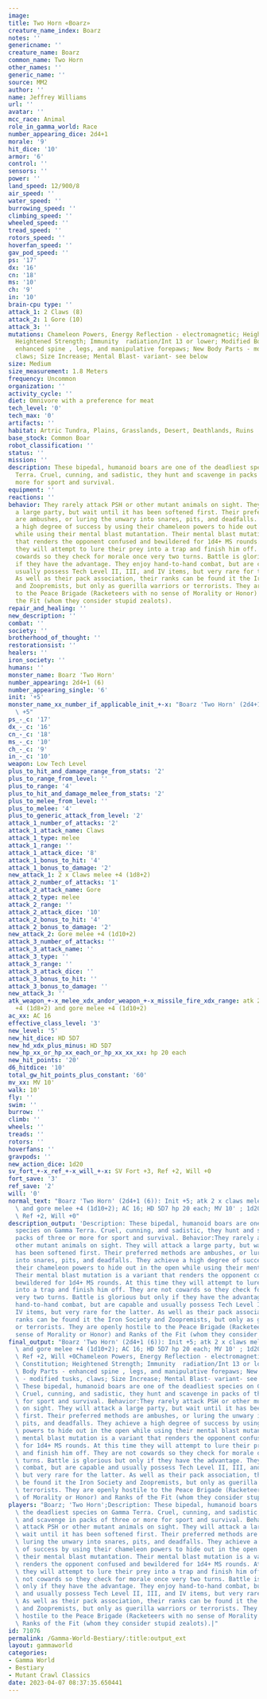 ```yaml
---
image: 
title: Two Horn «Boarz»
creature_name_index: Boarz
notes: ''
genericname: ''
creature_name: Boarz
common_name: Two Horn
other_names: ''
generic_name: ''
source: MM2
author: ''
name: Jeffrey Williams
url: ''
avatar: ''
mcc_race: Animal
role_in_gamma_world: Race
number_appearing_dice: 2d4+1
morale: '9'
hit_dice: '10'
armor: '6'
control: ''
sensors: ''
power: ''
land_speed: 12/900/8
air_speed: ''
water_speed: ''
burrowing_speed: ''
climbing_speed: ''
wheeled_speed: ''
tread_speed: ''
rotors_speed: ''
hoverfan_speed: ''
gav_pod_speed: ''
ps: '17'
dx: '16'
cn: '18'
ms: '10'
ch: '9'
in: '10'
brain-cpu type: ''
attack_1: 2 Claws (8)
attack_2: 1 Gore (10)
attack_3: ''
mutations: Chameleon Powers, Energy Reflection - electromagnetic; Heightened Constitution;
  Heightened Strength; Immunity  radiation/Int 13 or lower; Modified Body Parts -
  enhanced spine , legs, and manipulative forepaws; New Body Parts - modified tusks,
  claws; Size Increase; Mental Blast- variant- see below
size: Medium
size_measurement: 1.8 Meters
frequency: Uncommon
organization: ''
activity_cycle: ''
diet: Omnivore with a preference for meat
tech_level: '0'
tech_max: '0'
artifacts: ''
habitat: Artric Tundra, Plains, Grasslands, Desert, Deathlands, Ruins
base_stock: Common Boar
robot_classification: ''
status: ''
mission: ''
description: These bipedal, humanoid boars are one of the deadliest species on Gamma
  Terra. Cruel, cunning, and sadistic, they hunt and scavenge in packs of three or
  more for sport and survival.
equipment: ''
reactions: ''
behavior: They rarely attack PSH or other mutant animals on sight. They will attack
  a large party, but wait until it has been softened first. Their preferred methods
  are ambushes, or luring the unwary into snares, pits, and deadfalls. They achieve
  a high degree of success by using their chameleon powers to hide out in the open
  while using their mental blast mutantation. Their mental blast mutation is a variant
  that renders the opponent confused and bewildered for 1d4+ MS rounds. At this time
  they will attempt to lure their prey into a trap and finish him off. They are not
  cowards so they check for morale once very two turns. Battle is glorious but only
  if they have the advantage. They enjoy hand-to-hand combat, but are capable and
  usually possess Tech Level II, III, and IV items, but very rare for the latter.
  As well as their pack association, their ranks can be found it the Iron Society
  and Zoopremists, but only as guerilla warriors or terrorists. They are openly hostile
  to the Peace Brigade (Racketeers with no sense of Morality or Honor) and Ranks of
  the Fit (whom they consider stupid zealots).
repair_and_healing: ''
new_description: ''
combat: ''
society: ''
brotherhood_of_thought: ''
restorationsist: ''
healers: ''
iron_society: ''
humans: ''
monster_name: Boarz 'Two Horn'
number_appearing: 2d4+1 (6)
number_appearing_single: '6'
init: '+5'
monster_name_xx_number_if_applicable_init_+-x: "Boarz 'Two Horn' (2d4+1 (6)): Init\
  \ +5"
ps_-_c: '17'
dx_-_c: '16'
cn_-_c: '18'
ms_-_c: '10'
ch_-_c: '9'
in_-_c: '10'
weapon: Low Tech Level
plus_to_hit_and_damage_range_from_stats: '2'
plus_to_range_from_level: ''
plus_to_range: '4'
plus_to_hit_and_damage_melee_from_stats: '2'
plus_to_melee_from_level: ''
plus_to_melee: '4'
plus_to_generic_attack_from_level: '2'
attack_1_number_of_attacks: '2'
attack_1_attack_name: Claws
attack_1_type: melee
attack_1_range: ''
attack_1_attack_dice: '8'
attack_1_bonus_to_hit: '4'
attack_1_bonus_to_damage: '2'
new_attack_1: 2 x Claws melee +4 (1d8+2)
attack_2_number_of_attacks: '1'
attack_2_attack_name: Gore
attack_2_type: melee
attack_2_range: ''
attack_2_attack_dice: '10'
attack_2_bonus_to_hit: '4'
attack_2_bonus_to_damage: '2'
new_attack_2: Gore melee +4 (1d10+2)
attack_3_number_of_attacks: ''
attack_3_attack_name: ''
attack_3_type: ''
attack_3_range: ''
attack_3_attack_dice: ''
attack_3_bonus_to_hit: ''
attack_3_bonus_to_damage: ''
new_attack_3: ''
atk_weapon_+-x_melee_xdx_andor_weapon_+-x_missile_fire_xdx_range: atk 2 x claws melee
  +4 (1d8+2) and gore melee +4 (1d10+2)
ac_xx: AC 16
effective_class_level: '3'
new_level: '5'
new_hit_dice: HD 5D7
new_hd_xdx_plus_minus: HD 5D7
new_hp_xx_or_hp_xx_each_or_hp_xx_xx_xx: hp 20 each
new_hit_points: '20'
d6_hitdice: '10'
total_gw_hit_points_plus_constant: '60'
mv_xx: MV 10'
walk: 10'
fly: ''
swim: ''
burrow: ''
climb: ''
wheels: ''
treads: ''
rotors: ''
hoverfans: ''
gravpods: ''
new_action_dice: 1d20
sv_fort_+-x_ref_+-x_will_+-x: SV Fort +3, Ref +2, Will +0
fort_save: '3'
ref_save: '2'
will: '0'
normal_text: "Boarz 'Two Horn' (2d4+1 (6)): Init +5; atk 2 x claws melee +4 (1d8+2)\
  \ and gore melee +4 (1d10+2); AC 16; HD 5D7 hp 20 each; MV 10' ; 1d20; SV Fort +3,\
  \ Ref +2, Will +0"
description_output: 'Description: These bipedal, humanoid boars are one of the deadliest
  species on Gamma Terra. Cruel, cunning, and sadistic, they hunt and scavenge in
  packs of three or more for sport and survival. Behavior:They rarely attack PSH or
  other mutant animals on sight. They will attack a large party, but wait until it
  has been softened first. Their preferred methods are ambushes, or luring the unwary
  into snares, pits, and deadfalls. They achieve a high degree of success by using
  their chameleon powers to hide out in the open while using their mental blast mutantation.
  Their mental blast mutation is a variant that renders the opponent confused and
  bewildered for 1d4+ MS rounds. At this time they will attempt to lure their prey
  into a trap and finish him off. They are not cowards so they check for morale once
  very two turns. Battle is glorious but only if they have the advantage. They enjoy
  hand-to-hand combat, but are capable and usually possess Tech Level II, III, and
  IV items, but very rare for the latter. As well as their pack association, their
  ranks can be found it the Iron Society and Zoopremists, but only as guerilla warriors
  or terrorists. They are openly hostile to the Peace Brigade (Racketeers with no
  sense of Morality or Honor) and Ranks of the Fit (whom they consider stupid zealots).'
final_output: "Boarz 'Two Horn' (2d4+1 (6)): Init +5; atk 2 x claws melee +4 (1d8+2)\
  \ and gore melee +4 (1d10+2); AC 16; HD 5D7 hp 20 each; MV 10' ; 1d20; SV Fort +3,\
  \ Ref +2, Will +0Chameleon Powers, Energy Reflection - electromagnetic; Heightened\
  \ Constitution; Heightened Strength; Immunity  radiation/Int 13 or lower; Modified\
  \ Body Parts - enhanced spine , legs, and manipulative forepaws; New Body Parts\
  \ - modified tusks, claws; Size Increase; Mental Blast- variant- see belowDescription:\
  \ These bipedal, humanoid boars are one of the deadliest species on Gamma Terra.\
  \ Cruel, cunning, and sadistic, they hunt and scavenge in packs of three or more\
  \ for sport and survival. Behavior:They rarely attack PSH or other mutant animals\
  \ on sight. They will attack a large party, but wait until it has been softened\
  \ first. Their preferred methods are ambushes, or luring the unwary into snares,\
  \ pits, and deadfalls. They achieve a high degree of success by using their chameleon\
  \ powers to hide out in the open while using their mental blast mutantation. Their\
  \ mental blast mutation is a variant that renders the opponent confused and bewildered\
  \ for 1d4+ MS rounds. At this time they will attempt to lure their prey into a trap\
  \ and finish him off. They are not cowards so they check for morale once very two\
  \ turns. Battle is glorious but only if they have the advantage. They enjoy hand-to-hand\
  \ combat, but are capable and usually possess Tech Level II, III, and IV items,\
  \ but very rare for the latter. As well as their pack association, their ranks can\
  \ be found it the Iron Society and Zoopremists, but only as guerilla warriors or\
  \ terrorists. They are openly hostile to the Peace Brigade (Racketeers with no sense\
  \ of Morality or Honor) and Ranks of the Fit (whom they consider stupid zealots)."
players: "Boarz; 'Two Horn';Description: These bipedal, humanoid boars are one of\
  \ the deadliest species on Gamma Terra. Cruel, cunning, and sadistic, they hunt\
  \ and scavenge in packs of three or more for sport and survival. Behavior:They rarely\
  \ attack PSH or other mutant animals on sight. They will attack a large party, but\
  \ wait until it has been softened first. Their preferred methods are ambushes, or\
  \ luring the unwary into snares, pits, and deadfalls. They achieve a high degree\
  \ of success by using their chameleon powers to hide out in the open while using\
  \ their mental blast mutantation. Their mental blast mutation is a variant that\
  \ renders the opponent confused and bewildered for 1d4+ MS rounds. At this time\
  \ they will attempt to lure their prey into a trap and finish him off. They are\
  \ not cowards so they check for morale once very two turns. Battle is glorious but\
  \ only if they have the advantage. They enjoy hand-to-hand combat, but are capable\
  \ and usually possess Tech Level II, III, and IV items, but very rare for the latter.\
  \ As well as their pack association, their ranks can be found it the Iron Society\
  \ and Zoopremists, but only as guerilla warriors or terrorists. They are openly\
  \ hostile to the Peace Brigade (Racketeers with no sense of Morality or Honor) and\
  \ Ranks of the Fit (whom they consider stupid zealots).|"
id: 71076
permalink: /Gamma-World-Bestiary/:title:output_ext
layout: gammaworld
categories:
- Gamma World
- Bestiary
- Mutant Crawl Classics
date: 2023-04-07 08:37:35.650441
---
```

